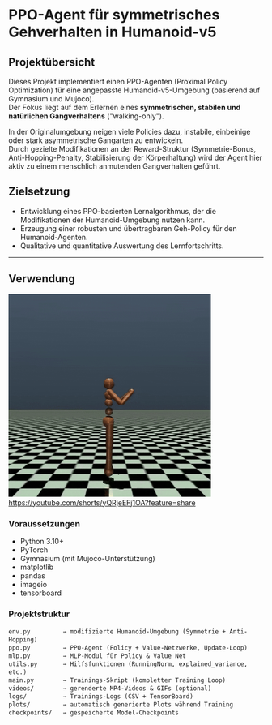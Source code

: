 # PPO-Agent für symmetrisches Gehverhalten in Humanoid-v5

## Projektübersicht

Dieses Projekt implementiert einen PPO-Agenten (Proximal Policy Optimization) für eine angepasste Humanoid-v5-Umgebung (basierend auf Gymnasium und Mujoco).  
Der Fokus liegt auf dem Erlernen eines **symmetrischen, stabilen und natürlichen Gangverhaltens** ("walking-only").  

In der Originalumgebung neigen viele Policies dazu, instabile, einbeinige oder stark asymmetrische Gangarten zu entwickeln.  
Durch gezielte Modifikationen an der Reward-Struktur (Symmetrie-Bonus, Anti-Hopping-Penalty, Stabilisierung der Körperhaltung) wird der Agent hier aktiv zu einem menschlich anmutenden Gangverhalten geführt.

## Zielsetzung

- Entwicklung eines PPO-basierten Lernalgorithmus, der die Modifikationen der Humanoid-Umgebung nutzen kann.
- Erzeugung einer robusten und übertragbaren Geh-Policy für den Humanoid-Agenten.
- Qualitative und quantitative Auswertung des Lernfortschritts.

---

## Verwendung
![Beispiel GIF](./Kurzesvideo.gif)
https://youtube.com/shorts/yQRjeEFj1OA?feature=share
### Voraussetzungen

- Python 3.10+
- PyTorch
- Gymnasium (mit Mujoco-Unterstützung)
- matplotlib
- pandas
- imageio
- tensorboard

### Projektstruktur

```text
env.py         → modifizierte Humanoid-Umgebung (Symmetrie + Anti-Hopping)
ppo.py         → PPO-Agent (Policy + Value-Netzwerke, Update-Loop)
mlp.py         → MLP-Modul für Policy & Value Net
utils.py       → Hilfsfunktionen (RunningNorm, explained_variance, etc.)
main.py        → Trainings-Skript (kompletter Training Loop)
videos/        → gerenderte MP4-Videos & GIFs (optional)
logs/          → Trainings-Logs (CSV + TensorBoard)
plots/         → automatisch generierte Plots während Training
checkpoints/   → gespeicherte Model-Checkpoints
